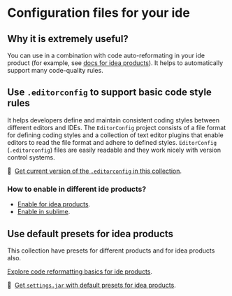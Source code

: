 # Configuration files for your ide

## Why it is extremely useful?
You can use in a combination with code auto-reformating in your ide product (for example, see [docs for idea products](https://www.jetbrains.com/help/clion/reformatting-source-code.html)).
It helps to automatically support many code-quality rules.

## Use `.editorconfig` to support basic code style rules
It helps developers define and maintain consistent coding styles between different editors and IDEs.
The `EditorConfig` project consists of a file format for defining coding styles and a collection of text editor plugins that enable editors to read the file format and adhere to defined styles.
`EditorConfig` (`.editorconfig`) files are easily readable and they work nicely with version control systems.

:floppy_disk:&nbsp;&nbsp;[Get current version of the `.editorconfig` in this collection](/editor/.editorconfig). 

### How to enable in different ide products?
- [Enable for idea products](https://www.jetbrains.com/help/idea/configuring-code-style.html#editorconfig).
- [Enable in sublime](https://github.com/sindresorhus/editorconfig-sublime).

## Use default presets for idea products
This collection have presets for different products and for idea products also.

[Explore code reformatting basics for ide products](https://www.jetbrains.com/help/clion/reformatting-source-code.html).

:floppy_disk:&nbsp;&nbsp;[Get `settings.jar` with default presets for idea products](/editor/idea-settings.jar).
